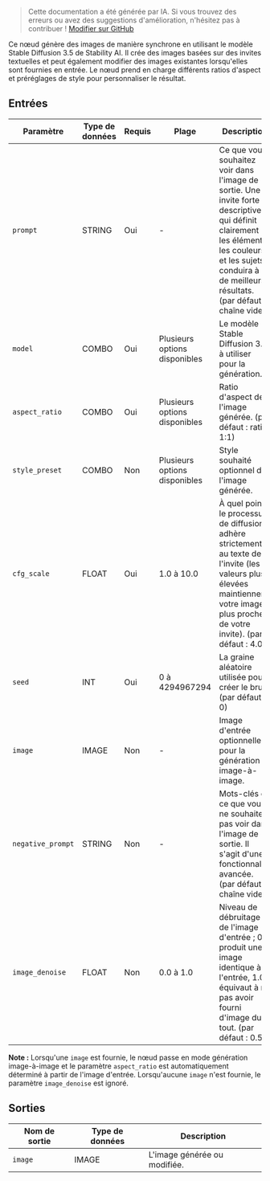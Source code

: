 > Cette documentation a été générée par IA. Si vous trouvez des erreurs ou avez des suggestions d'amélioration, n'hésitez pas à contribuer ! [Modifier sur GitHub](https://github.com/Comfy-Org/embedded-docs/blob/main/comfyui_embedded_docs/docs/StabilityStableImageSD_3_5Node/fr.md)

Ce nœud génère des images de manière synchrone en utilisant le modèle Stable Diffusion 3.5 de Stability AI. Il crée des images basées sur des invites textuelles et peut également modifier des images existantes lorsqu'elles sont fournies en entrée. Le nœud prend en charge différents ratios d'aspect et préréglages de style pour personnaliser le résultat.

## Entrées

| Paramètre | Type de données | Requis | Plage | Description |
|-----------|-----------|----------|-------|-------------|
| `prompt` | STRING | Oui | - | Ce que vous souhaitez voir dans l'image de sortie. Une invite forte et descriptive qui définit clairement les éléments, les couleurs et les sujets conduira à de meilleurs résultats. (par défaut : chaîne vide) |
| `model` | COMBO | Oui | Plusieurs options disponibles | Le modèle Stable Diffusion 3.5 à utiliser pour la génération. |
| `aspect_ratio` | COMBO | Oui | Plusieurs options disponibles | Ratio d'aspect de l'image générée. (par défaut : ratio 1:1) |
| `style_preset` | COMBO | Non | Plusieurs options disponibles | Style souhaité optionnel de l'image générée. |
| `cfg_scale` | FLOAT | Oui | 1.0 à 10.0 | À quel point le processus de diffusion adhère strictement au texte de l'invite (les valeurs plus élevées maintiennent votre image plus proche de votre invite). (par défaut : 4.0) |
| `seed` | INT | Oui | 0 à 4294967294 | La graine aléatoire utilisée pour créer le bruit. (par défaut : 0) |
| `image` | IMAGE | Non | - | Image d'entrée optionnelle pour la génération image-à-image. |
| `negative_prompt` | STRING | Non | - | Mots-clés de ce que vous ne souhaitez pas voir dans l'image de sortie. Il s'agit d'une fonctionnalité avancée. (par défaut : chaîne vide) |
| `image_denoise` | FLOAT | Non | 0.0 à 1.0 | Niveau de débruitage de l'image d'entrée ; 0.0 produit une image identique à l'entrée, 1.0 équivaut à ne pas avoir fourni d'image du tout. (par défaut : 0.5) |

**Note :** Lorsqu'une `image` est fournie, le nœud passe en mode génération image-à-image et le paramètre `aspect_ratio` est automatiquement déterminé à partir de l'image d'entrée. Lorsqu'aucune `image` n'est fournie, le paramètre `image_denoise` est ignoré.

## Sorties

| Nom de sortie | Type de données | Description |
|-------------|-----------|-------------|
| `image` | IMAGE | L'image générée ou modifiée. |
